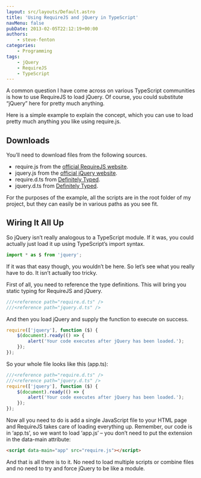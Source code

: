 ```yaml
---
layout: src/layouts/Default.astro
title: 'Using RequireJS and jQuery in TypeScript'
navMenu: false
pubDate: 2013-02-05T22:12:19+00:00
authors:
    - steve-fenton
categories:
    - Programming
tags:
    - jQuery
    - RequireJS
    - TypeScript
---
```


A common question I have come across on various TypeScript communities is how to use RequireJS to load jQuery. Of course, you could substitute “jQuery” here for pretty much anything.

Here is a simple example to explain the concept, which you can use to load pretty much anything you like using require.js.

## Downloads

You’ll need to download files from the following sources.

- require.js from the [official RequireJS website](http://requirejs.org/).
- jquery.js from the [official jQuery website](http://jquery.com/).
- require.d.ts from [Definitely Typed](https://github.com/borisyankov/DefinitelyTyped).
- jquery.d.ts from [Definitely Typed](https://github.com/borisyankov/DefinitelyTyped).

For the purposes of the example, all the scripts are in the root folder of my project, but they can easily be in various paths as you see fit.

## Wiring It All Up

So jQuery isn’t really analogous to a TypeScript module. If it was, you could actually just load it up using TypeScript’s import syntax.

```typescript
import * as $ from 'jquery';
```

If it was that easy though, you wouldn’t be here. So let’s see what you really have to do. It isn’t actually too tricky.

First of all, you need to reference the type definitions. This will bring you static typing for RequireJS and jQuery.

```typescript
///<reference path="require.d.ts" />
///<reference path="jquery.d.ts" />
```

And then you load jQuery and supply the function to execute on success.

```typescript
require(['jquery'], function ($) {
    $(document).ready(() => {
        alert('Your code executes after jQuery has been loaded.');
    });
});
```

So your whole file looks like this (app.ts):

```typescript
///<reference path="require.d.ts" />
///<reference path="jquery.d.ts" />
require(['jquery'], function ($) {
    $(document).ready(() => {
        alert('Your code executes after jQuery has been loaded.');
    });
});
```

Now all you need to do is add a single JavaScript file to your HTML page and RequireJS takes care of loading everything up. Remember, our code is in ‘app.ts’, so we want to load ‘app.js’ – you don’t need to put the extension in the data-main attribute:

```html
<script data-main="app" src="require.js"></script>
```

And that is all there is to it. No need to load multiple scripts or combine files and no need to try and force jQuery to be like a module.